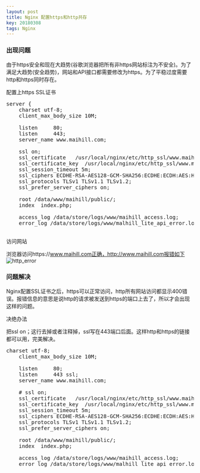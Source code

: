 ```yaml
---
layout: post
title: Nginx 配置https和http共存
key: 20180308
tags: Nginx
---
```


### 出现问题

由于https安全和现在大趋势(谷歌浏览器把所有非https网站标注为不安全)。为了满足大趋势(安全趋势)，网站和API接口都需要修改为https。为了平稳过度需要http和https同时存在。

配置上https SSL证书

<pre>
server {
    charset utf-8;
    client_max_body_size 10M;

    listen     80;
    listen     443;
    server_name www.maihill.com;

    ssl on;
    ssl_certificate   /usr/local/nginx/etc/http_ssl/www.maihill.com/214530152140852.pem;
    ssl_certificate_key  /usr/local/nginx/etc/http_ssl/www.maihill.com/214530152140852.key;
    ssl_session_timeout 5m;
    ssl_ciphers ECDHE-RSA-AES128-GCM-SHA256:ECDHE:ECDH:AES:HIGH:!NULL:!aNULL:!MD5:!ADH:!RC4;
    ssl_protocols TLSv1 TLSv1.1 TLSv1.2;
    ssl_prefer_server_ciphers on;

    root /data/www/maihill/public/;
    index  index.php;

    access_log /data/store/logs/www/maihill_access.log;
    error_log /data/store/logs/www/malhill_lite_api_error.log;

</pre>

访问网站

浏览器访问https://www.maihill.com正确，http://www.maihill.com报错如下
![http_error](https://blog.maihill.com/assets/images/pic/nginx/http_error.png)

### 问题解决

Nginx配置SSL证书之后，https可以正常访问，http所有网站访问都显示400错误。报错信息的意思是说http的请求被发送到https的端口上去了，所以才会出现这样的问题。

决绝办法

把ssl on；这行去掉或者注释掉，ssl写在443端口后面。这样http和https的链接都可以用，完美解决。
<pre>
charset utf-8;
    client_max_body_size 10M;

    listen     80;
    listen     443 ssl;
    server_name www.maihill.com;

    # ssl on;
    ssl_certificate   /usr/local/nginx/etc/http_ssl/www.maihill.com/214530152140852.pem;
    ssl_certificate_key  /usr/local/nginx/etc/http_ssl/www.maihill.com/214530152140852.key;
    ssl_session_timeout 5m;
    ssl_ciphers ECDHE-RSA-AES128-GCM-SHA256:ECDHE:ECDH:AES:HIGH:!NULL:!aNULL:!MD5:!ADH:!RC4;
    ssl_protocols TLSv1 TLSv1.1 TLSv1.2;
    ssl_prefer_server_ciphers on;

    root /data/www/maihill/public/;
    index  index.php;

    access_log /data/store/logs/www/maihill_access.log;
    error_log /data/store/logs/www/malhill_lite_api_error.log;
</pre>